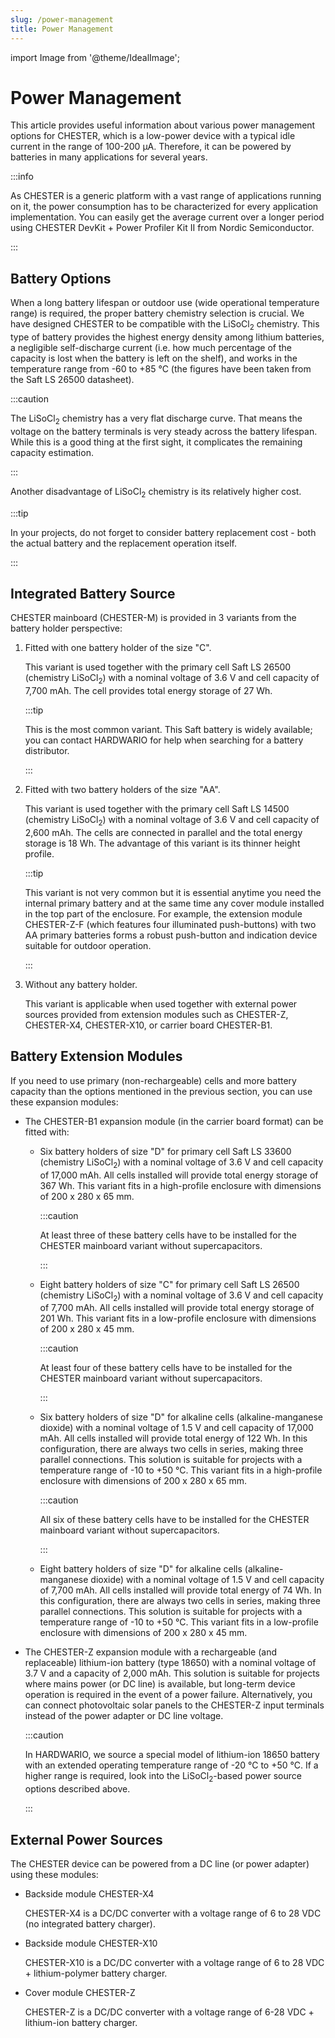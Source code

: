 ```yaml
---
slug: /power-management
title: Power Management
---
```

import Image from '@theme/IdealImage';

# Power Management

This article provides useful information about various power management options for CHESTER, which is a low-power device with a typical idle current in the range of 100-200 µA. Therefore, it can be powered by batteries in many applications for several years.

:::info

As CHESTER is a generic platform with a vast range of applications running on it, the power consumption has to be characterized for every application implementation. You can easily get the average current over a longer period using CHESTER DevKit + Power Profiler Kit II from Nordic Semiconductor.

:::

## Battery Options

When a long battery lifespan or outdoor use (wide operational temperature range) is required, the proper battery chemistry selection is crucial. We have designed CHESTER to be compatible with the LiSoCl<sub>2</sub> chemistry. This type of battery provides the highest energy density among lithium batteries, a negligible self-discharge current (i.e. how much percentage of the capacity is lost when the battery is left on the shelf), and works in the temperature range from -60 to +85 °C (the figures have been taken from the Saft LS 26500 datasheet).

:::caution

The LiSoCl<sub>2</sub> chemistry has a very flat discharge curve. That means the voltage on the battery terminals is very steady across the battery lifespan. While this is a good thing at the first sight, it complicates the remaining capacity estimation.

:::

Another disadvantage of LiSoCl<sub>2</sub> chemistry is its relatively higher cost.

:::tip

In your projects, do not forget to consider battery replacement cost - both the actual battery and the replacement operation itself.

:::

## Integrated Battery Source

CHESTER mainboard (CHESTER-M) is provided in 3 variants from the battery holder perspective:

1. Fitted with one battery holder of the size "C".

   This variant is used together with the primary cell Saft LS 26500 (chemistry LiSoCl<sub>2</sub>) with a nominal voltage of 3.6 V and cell capacity of 7,700 mAh. The cell provides total energy storage of 27 Wh.

   :::tip

   This is the most common variant. This Saft battery is widely available; you can contact HARDWARIO for help when searching for a battery distributor.

   :::

1. Fitted with two battery holders of the size "AA".

   This variant is used together with the primary cell Saft LS 14500 (chemistry LiSoCl<sub>2</sub>) with a nominal voltage of 3.6 V and cell capacity of 2,600 mAh. The cells are connected in parallel and the total energy storage is 18 Wh. The advantage of this variant is its thinner height profile.

   :::tip

   This variant is not very common but it is essential anytime you need the internal primary battery and at the same time any cover module installed in the top part of the enclosure. For example, the extension module CHESTER-Z-F (which features four illuminated push-buttons) with two AA primary batteries forms a robust push-button and indication device suitable for outdoor operation.

   :::

1. Without any battery holder.

   This variant is applicable when used together with external power sources provided from extension modules such as CHESTER-Z, CHESTER-X4, CHESTER-X10, or carrier board CHESTER-B1.

## Battery Extension Modules

If you need to use primary (non-rechargeable) cells and more battery capacity than the options mentioned in the previous section, you can use these expansion modules:

* The CHESTER-B1 expansion module (in the carrier board format) can be fitted with:

  * Six battery holders of size "D" for primary cell Saft LS 33600 (chemistry LiSoCl<sub>2</sub>) with a nominal voltage of 3.6 V and cell capacity of 17,000 mAh. All cells installed will provide total energy storage of 367 Wh. This variant fits in a high-profile enclosure with dimensions of 200 x 280 x 65 mm.

    :::caution

    At least three of these battery cells have to be installed for the CHESTER mainboard variant without supercapacitors.

    :::

  * Eight battery holders of size "C" for primary cell Saft LS 26500 (chemistry LiSoCl<sub>2</sub>) with a nominal voltage of 3.6 V and cell capacity of 7,700 mAh. All cells installed will provide total energy storage of 201 Wh. This variant fits in a low-profile enclosure with dimensions of 200 x 280 x 45 mm.

    :::caution

    At least four of these battery cells have to be installed for the CHESTER mainboard variant without supercapacitors.

    :::

  * Six battery holders of size "D" for alkaline cells (alkaline-manganese dioxide) with a nominal voltage of 1.5 V and cell capacity of 17,000 mAh. All cells installed will provide total energy of 122 Wh. In this configuration, there are always two cells in series, making three parallel connections. This solution is suitable for projects with a temperature range of -10 to +50 °C. This variant fits in a high-profile enclosure with dimensions of 200 x 280 x 65 mm.

    :::caution

    All six of these battery cells have to be installed for the CHESTER mainboard variant without supercapacitors.

    :::

  * Eight battery holders of size "D" for alkaline cells (alkaline-manganese dioxide) with a nominal voltage of 1.5 V and cell capacity of 7,700 mAh. All cells installed will provide total energy of 74 Wh. In this configuration, there are always two cells in series, making three parallel connections. This solution is suitable for projects with a temperature range of -10 to +50 °C. This variant fits in a low-profile enclosure with dimensions of 200 x 280 x 45 mm.

* The CHESTER-Z expansion module with a rechargeable (and replaceable) lithium-ion battery (type 18650) with a nominal voltage of 3.7 V and a capacity of 2,000 mAh. This solution is suitable for projects where mains power (or DC line) is available, but long-term device operation is required in the event of a power failure. Alternatively, you can connect photovoltaic solar panels to the CHESTER-Z input terminals instead of the power adapter or DC line voltage.

  :::caution

  In HARDWARIO, we source a special model of lithium-ion 18650 battery with an extended operating temperature range of -20 °C to +50 °C. If a higher range is required, look into the LiSoCl<sub>2</sub>-based power source options described above.

  :::

## External Power Sources

The CHESTER device can be powered from a DC line (or power adapter) using these modules:

* Backside module CHESTER-X4

  CHESTER-X4 is a DC/DC converter with a voltage range of 6 to 28 VDC (no integrated battery charger).

* Backside module CHESTER-X10

  CHESTER-X10 is a DC/DC converter with a voltage range of 6 to 28 VDC + lithium-polymer battery charger.

* Cover module CHESTER-Z

  CHESTER-Z is a DC/DC converter with a voltage range of 6-28 VDC + lithium-ion battery charger.
